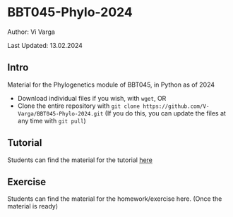 # BBT045-Phylo-2024

Author: Vi Varga

Last Updated: 13.02.2024


## Intro

Material for the Phylogenetics module of BBT045, in Python as of 2024
 - Download individual files if you wish, with `wget`, OR
 - Clone the entire repository with `git clone https://github.com/V-Varga/BBT045-Phylo-2024.git` (If you do this, you can update the files at any time with `git pull`)

## Tutorial

Students can find the material for the tutorial [here](./Tutorial/PhyloTutorial_py.html)


## Exercise

Students can find the material for the homework/exercise here. (Once the material is ready)
